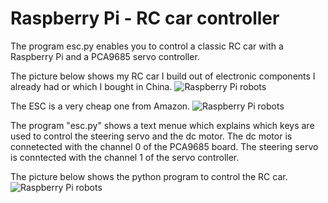 # Raspberry Pi - RC car controller
The program esc.py enables you to control a classic RC car with a Raspberry Pi and a PCA9685 servo controller.

The picture below shows my RC car I build out of electronic components I already had or which I bought in China.
![Raspberry Pi robots](https://custom-build-robots.com/wp-content/uploads/2018/02/Autonom_fahrendes_Raspberry_Pi_KI_Roboter_Auto_model-300x200.jpg)

The ESC is a very cheap one from Amazon.
![Raspberry Pi robots](https://custom-build-robots.com/wp-content/uploads/2018/02/Autonom_fahrendes_Raspberry_Pi_KI_Roboter_Auto_ESC_1-300x200.jpg)

The program "esc.py" shows a text menue which explains which keys are used to control the steering servo and the dc motor.
The dc motor is connetected with the channel 0 of the PCA9685 board. The steering servo is conntected with the channel 1 of the servo controller.

The picture below shows the python program to control the RC car.
![Raspberry Pi robots](https://custom-build-robots.com/wp-content/uploads/2018/02/Python_RC_car_controller-300x95.jpg)
